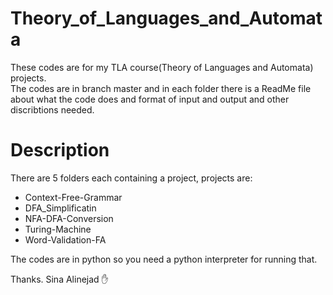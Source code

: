 # Theory_of_Languages_and_Automata
These codes are for my TLA course(Theory of Languages and Automata) projects.  
The codes are in branch master and in each folder there is a ReadMe file about what the code does and format of input and output and other discribtions needed.  
# Description
There are 5 folders each containing a project, projects are:
- Context-Free-Grammar  
- DFA_Simplificatin  
- NFA-DFA-Conversion
- Turing-Machine  
- Word-Validation-FA  


The codes are in python so you need a python interpreter for running that.

Thanks.
Sina Alinejad :raised_hand:
